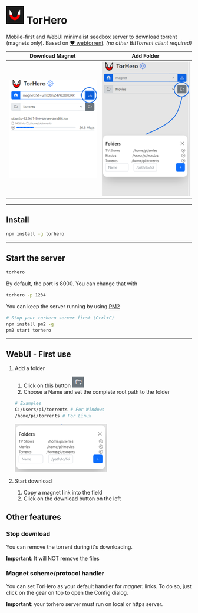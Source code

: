 # ![TorHero Logo](public/img/favicon.png) TorHero
Mobile-first and WebUI minimalist seedbox server to download torrent (magnets only). Based on [❤ webtorrent](https://webtorrent.io/). *(no other BitTorrent client required)*

| Download Magnet | Add Folder |
| --- | --- |
| ![Download Magnet](readme/downloadmagnet.png) | ![Add Folder](readme/addfolder.png) |
---
## Install
```bash
npm install -g torhero
```
---
## Start the server
```bash
torhero
```
By default, the port is 8000. You can change that with
```bash
torhero -p 1234
```
You can keep the server running by using [PM2](https://pm2.keymetrics.io/)
```bash
# Stop your torhero server first (Ctrl+C)
npm install pm2 -g
pm2 start torhero
```
---
## WebUI - First use
1. Add a folder
    1. Click on this button ![Add Folder Icon](readme/addfoldericon.png)
    2. Choose a Name and set the complete root path to the folder
    ```bash
    # Examples
    C:/Users/pi/torrents # For Windows
    /home/pi/torrents # For Linux
    ```

    ![Folder Dialog](readme/addfolderdialog.png)
2. Start download
    1. Copy a magnet link into the field
    2. Click on the download button on the left

## Other features
### Stop download
You can remove the torrent during it's downloading.

**Important**: It will NOT remove the files
### Magnet scheme/protocol handler
You can set TorHero as your default handler for *magnet:* links. To do so, just click on the gear on top to open the Config dialog.

**Important**: your torhero server must run on local or https server.